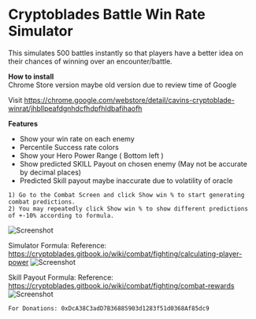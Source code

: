 # Cryptoblades Battle Win Rate Simulator

This simulates 500 battles instantly so that players have a better idea on their chances of winning over an encounter/battle.

<b>How to install</b><br/>
Chrome Store version maybe old version due to review time of Google 

Visit https://chrome.google.com/webstore/detail/cavins-cryptoblade-winrat/jhbllpeafdgnhdcfhdpfhldbafihaofh

<b>Features</b><br/>

<ul>
  <li>Show your win rate on each enemy</li>
  <li>Percentile Success rate colors</li>
  <li>Show your Hero Power Range ( Bottom left )</li>
  <li>Show predicted SKILL Payout on chosen enemy (May not be accurate by decimal places)</li>
   <li>Predicted Skill payout maybe inaccurate due to volatility of oracle</li>
</ul>

    1) Go to the Combat Screen and click Show win % to start generating combat predictions.
    2) You may repeatedly click Show win % to show different predictions of +-10% according to formula.

![Screenshot](https://i.imgur.com/mag0xRu.png)

Simulator Formula: 
Reference: https://cryptoblades.gitbook.io/wiki/combat/fighting/calculating-player-power
![Screenshot](https://i.imgur.com/hGJSZMa.png)

Skill Payout Formula: 
Reference: https://cryptoblades.gitbook.io/wiki/combat/fighting/combat-rewards
![Screenshot](https://i.imgur.com/VpgyHf7.png)

    For Donations: 0xDcA38C3adD7B36885903d1283f51d0368Af85dc9